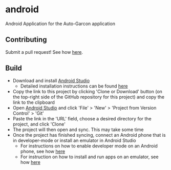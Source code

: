 # android
Android Application for the Auto-Garcon application

## Contributing
Submit a pull request! See how [here](https://zachmsorenson.github.io/tutorials/github). 

## Build
* Download and install [Android Studio](https://developer.android.com/studio)
  * Detailed installation instructions can be found [here](https://developer.android.com/studio/install)
* Copy the link to this project by clicking 'Clone or Download' button (on the top-right side of the GitHub repository for this project) and copy the link to the clipboard
* Open [Android Studio](https://developer.android.com/studio) and click 'File' > 'New' > 'Project from Version Control' > 'Git' 
* Paste the link in the 'URL' field, choose a desired directory for the project, and click 'Clone'
* The project will then open and sync. This may take some time
* Once the project has finished syncing, connect an Android phone that is in developer-mode or install an emulator in Android Studio
  * For instructions on how to enable developer mode on an Android phone, see how [here](https://developer.android.com/studio/debug/dev-options)
  * For instruction on how to install and run apps on an emulator, see how [here](https://developer.android.com/studio/run/emulator)
